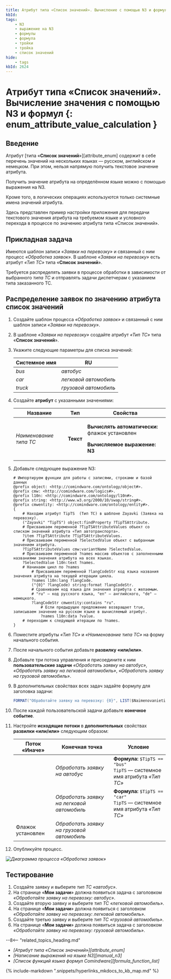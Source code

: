 ```yaml
---
title: Атрибут типа «Список значений». Вычисление с помощью N3 и формул
kbId:
tags:
    - N3
    - выражение на N3
    - формулы
    - формула
    - тройки
    - тройка
    - список значений
hide:
    - tags
kbId: 2624
---
```


# Атрибут типа «Список значений». Вычисление значения с помощью N3 и формул {: enum_attribute_value_calculation }

## Введение

Атрибут [типа «**Список значений**»][attribute_enum] содержит в себе перечень значений на нескольких языках — русском, английском и немецком. При этом, нельзя напрямую получить текстовое значение атрибута.

Получить значение атрибута на определённом языке можно с помощью выражения на N3.

Кроме того, в логических операциях используются только системные имена значений атрибута.

Здесь представлен пример настройки приложения для передачи текстового значения атрибута на требуемом языке и условного перехода в процессе по значению атрибута типа «Список значений».

## Прикладная задача

Имеются шаблон записи _«Заявки на перевозку»_ и связанный с ним процесс _«Обработка заявок»_.
В шаблоне _«Заявки на перевозку»_ есть атрибут _«Тип ТС»_ типа «**Список значений**».

Требуется распределять заявки в процессе обработки в зависимости от выбранного _типа ТС_ и отправлять задачи диспетчерам с указанием типа заказанного ТС.

## Распределение заявок по значению атрибута список значений

1. Создайте шаблон процесса _«Обработка заявок»_ и связанный с ним шаблон записи _«Заявки на перевозку»_.
2. В шаблоне _«Заявки на перевозку»_ создайте атрибут _«Тип ТС»_ типа «**Список значений**».
3. Укажите следующие параметры для списка значений:

    | Системное имя |  RU                    |
    | ------------- |  --------------------- |
    | _bus_         |  _автобус_             |
    | _car_         |  _легковой автомобиль_ |
    | _truck_       |  _грузовой автомобиль_ |

3. Создайте **атрибут** с указанными значениями:

    | Название               | Тип       | Свойства                                                                        |
    | ---------------------- | --------- | ------------------------------------------------------------------------------- |
    | _Наименование типа ТС_ | **Текст** | <p>**Вычислять автоматически:** флажок установлен</p><p>**Вычисляемое выражение: N3**</p> |

4. Добавьте следующее выражение N3:

    ``` turtle
    # Импортируем функции для работы с записями, строками и базой данных
    @prefix object: <http://comindware.com/ontology/object#>.
    @prefix cmw: <http://comindware.com/logics#>.
    @prefix l10n: <http://comindware.com/ontology/l10n#>.
    @prefix string: <http://www.w3.org/2000/10/swap/string#>.
    @prefix cmwentity: <http://comindware.com/ontology/entity#>.
    {
        # Находим атрибут TipTS  (Тип ТС) в шаблоне Zayavki (Заявка на перевозку).
        ("Zayavki" "TipTS") object:findProperty ?TipTSAttribute.
        # Присваиваем переменной ?TipTSAttributeValues объект со списком значений атрибута «Тип автотранспорта».
        ?item ?TipTSAttribute ?TipTSAttributeValues.
        # Присваиваем переменной ?SelectedValue объект с выбранным значением атрибута.
        ?TipTSAttributeValues cmw:variantName ?SelectedValue.
        # Присваиваем переменной ?names массив объектов с заполненными названиями значения атрибута на всех языках.
        ?SelectedValue l10n:text ?names.
        # Начинаем цикл по ?names
            # Присваиваем переменной ?langCodeStr код языка названия значения атрибута на текущей итерации цикла.
            ?names l10n:lang ?langCode.
            ("{0}" ?langCode) string:format ?langCodeStr.
            # Сравниваем код языка для значения атрибута с желаемым.
            # "ru" — код русского языка, "en" — английского, "de" — немецкого.
            ?langCodeStr cmwentity:contains "ru".
                # Если предыдущее предложение возвращает true, записываем значение на русском языке в вычисляемый атрибут.     
                ?names l10n:data ?value.
        # переходим к следующей итерации по ?names.
    }
    ```

5. Поместите атрибуты _«Тип ТС»_ и _«Наименование типа ТС»_ на форму начального события.
6. После начального события добавьте **развилку «или/или»**.
7. Добавьте три потока управления и присоедините к ним **пользовательские задачи** _«Обработать заявку на автобус»_, _«Обработать заявку на легковой автомобиль»_, _«Обработать заявку на грузовой автомобиль»_.
8. В дополнительных свойствах всех задач задайте формулу для заголовка задачи:

    ``` csharp
    FORMAT("Обработайте заявку на перевозку: {0}", LIST($NaimenovanietipaTS))
    ```

9. После каждой пользовательской задачи добавьте **конечное событие**.
10. Настройте **исходящие потоки** в **дополнительных** свойствах **развилки «или/или»** следующим образом:

    | Поток «Иначе»     | Конечная точка                             | Условие                                                                       |
    | ----------------- | ------------------------------------------ | ----------------------------------------------------------------------------- |
    |                   | _Обработать заявку на автобус_             | **Формула:** `$TipTS == "bus"`<br>`TipTS` — системное имя атрибута _«Тип ТС»_ |
    |                   | _Обработать заявку на легковой автомобиль_  | **Формула:** `$TipTS == "car"`<br>`TipTS` — системное имя атрибута _«Тип ТС»_ |
    | Флажок установлен | _Обработать заявку на грузовой автомобиль_ |             |

11. Опубликуйте процесс.

_![Диаграмма процесса «Обработка заявок»](enum_attribute_value_calculation_diagram.png)_

## Тестирование

1. Создайте заявку и выберите _тип ТС_ _«автобус»_.
2. На странице «**Мои задачи**» должна появиться задача с заголовком _«Обработайте заявку на перевозку: автобус»_.
3. Создайте вторую заявку и выберите _тип ТС_ _«легковой автомобиль»_.
4. На странице «**Мои задачи**» должна появиться с заголовком _«Обработайте заявку на перевозку: легковой автомобиль»_.
5. Создайте третью заявку и выберите _тип ТС_ _«грузовой автомобиль»_.
6. На странице «**Мои задачи**» должна появиться задача с заголовком _«Обработайте заявку на перевозку: грузовой автомобиль»_.

<div class="relatedTopics">

--8<-- "related_topics_heading.md"

- *[Атрибут типа «Список значений»][attribute_enum]*
- *[Написание выражений на языке N3][manual_n3]*
- *[Список функций языка формул Comindware][formula_function_list]*

</div>

{%
include-markdown ".snippets/hyperlinks_mkdocs_to_kb_map.md"
%}
